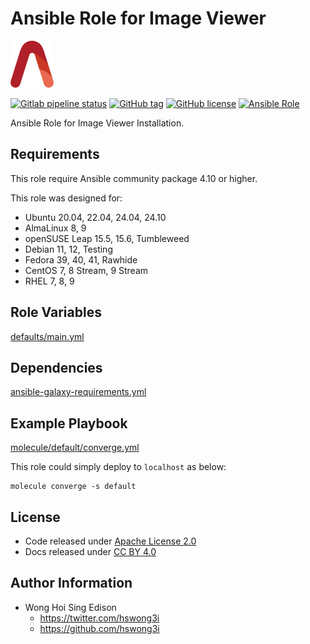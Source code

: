 # Ansible Role for Image Viewer

<a href="https://alvistack.com" title="AlviStack" target="_blank"><img src="/alvistack.svg" height="75" alt="AlviStack"></a>

[![Gitlab pipeline status](https://img.shields.io/gitlab/pipeline/alvistack/ansible-role-eog/master)](https://gitlab.com/alvistack/ansible-role-eog/-/pipelines)
[![GitHub tag](https://img.shields.io/github/tag/alvistack/ansible-role-eog.svg)](https://github.com/alvistack/ansible-role-eog/tags)
[![GitHub license](https://img.shields.io/github/license/alvistack/ansible-role-eog.svg)](https://github.com/alvistack/ansible-role-eog/blob/master/LICENSE)
[![Ansible Role](https://img.shields.io/badge/galaxy-alvistack.eog-blue.svg)](https://galaxy.ansible.com/alvistack/eog)

Ansible Role for Image Viewer Installation.

## Requirements

This role require Ansible community package 4.10 or higher.

This role was designed for:

- Ubuntu 20.04, 22.04, 24.04, 24.10
- AlmaLinux 8, 9
- openSUSE Leap 15.5, 15.6, Tumbleweed
- Debian 11, 12, Testing
- Fedora 39, 40, 41, Rawhide
- CentOS 7, 8 Stream, 9 Stream
- RHEL 7, 8, 9

## Role Variables

[defaults/main.yml](defaults/main.yml)

## Dependencies

[ansible-galaxy-requirements.yml](ansible-galaxy-requirements.yml)

## Example Playbook

[molecule/default/converge.yml](molecule/default/converge.yml)

This role could simply deploy to `localhost` as below:

    molecule converge -s default

## License

- Code released under [Apache License 2.0](LICENSE)
- Docs released under [CC BY 4.0](http://creativecommons.org/licenses/by/4.0/)

## Author Information

- Wong Hoi Sing Edison
  - <https://twitter.com/hswong3i>
  - <https://github.com/hswong3i>
